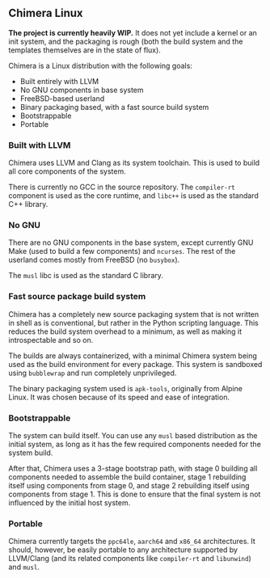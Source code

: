 ## Chimera Linux

**The project is currently heavily WIP.** It does not yet include a
kernel or an init system, and the packaging is rough (both the build
system and the templates themselves are in the state of flux).

Chimera is a Linux distribution with the following goals:

- Built entirely with LLVM
- No GNU components in base system
- FreeBSD-based userland
- Binary packaging based, with a fast source build system
- Bootstrappable
- Portable

### Built with LLVM

Chimera uses LLVM and Clang as its system toolchain. This is used to
build all core components of the system.

There is currently no GCC in the source repository. The `compiler-rt`
component is used as the core runtime, and `libc++` is used as the
standard C++ library.

### No GNU

There are no GNU components in the base system, except currently GNU
Make (used to build a few components) and `ncurses`. The rest of the
userland comes mostly from FreeBSD (no `busybox`).

The `musl` libc is used as the standard C library.

### Fast source package build system

Chimera has a completely new source packaging system that is not written
in shell as is conventional, but rather in the Python scripting language.
This reduces the build system overhead to a minimum, as well as making
it introspectable and so on.

The builds are always containerized, with a minimal Chimera system being
used as the build environment for every package. This system is sandboxed
using `bubblewrap` and run completely unprivileged.

The binary packaging system used is `apk-tools`, originally from Alpine
Linux. It was chosen because of its speed and ease of integration.

### Bootstrappable

The system can build itself. You can use any `musl` based distribution
as the initial system, as long as it has the few required components
needed for the system build.

After that, Chimera uses a 3-stage bootstrap path, with stage 0 building
all components needed to assemble the build container, stage 1 rebuilding
itself using components from stage 0, and stage 2 rebuilding itself using
components from stage 1. This is done to ensure that the final system is
not influenced by the initial host system.

### Portable

Chimera currently targets the `ppc64le`, `aarch64` and `x86_64` architectures.
It should, however, be easily portable to any architecture supported by
LLVM/Clang (and its related components like `compiler-rt` and `libunwind`)
and `musl`.

